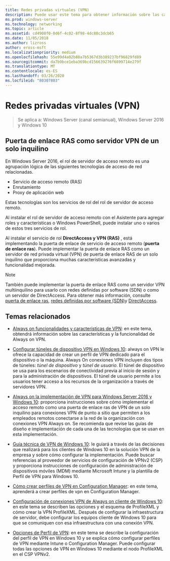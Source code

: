 ```yaml
---
title: Redes privadas virtuales (VPN)
description: Puede usar este tema para obtener información sobre las características y la funcionalidad de VPN de Windows Server 2016 y Windows 10.
ms.prod: windows-server
ms.technology: networking
ms.topic: article
ms.assetid: cd4908f0-0d6f-4c02-8f98-4dc88c3dcb65
ms.date: 11/05/2018
ms.author: lizross
author: eross-msft
ms.localizationpriority: medium
ms.openlocfilehash: 55e99d4a02b88a7b5367d3b389237bf96829fd89
ms.sourcegitcommit: da7b9bce1eba369bcd156639276f6899714e279f
ms.translationtype: MT
ms.contentlocale: es-ES
ms.lasthandoff: 03/26/2020
ms.locfileid: "80307803"
---
```

# <a name="virtual-private-networking-vpn"></a>Redes privadas virtuales (VPN)

>Se aplica a: Windows Server (canal semianual), Windows Server 2016 y Windows 10

## <a name="ras-gateway-as-a-single-tenant-vpn-server"></a>Puerta de enlace RAS como servidor VPN de un solo inquilino

En Windows Server 2016, el rol de servidor de acceso remoto es una agrupación lógica de las siguientes tecnologías de acceso de red relacionadas.

- Servicio de acceso remoto (RAS)
- Enrutamiento
- Proxy de aplicación web

Estas tecnologías son los servicios de rol del rol de servidor de acceso remoto.

Al instalar el rol de servidor de acceso remoto con el Asistente para agregar roles y características o Windows PowerShell, puede instalar uno o varios de estos tres servicios de rol.

Al instalar el servicio de rol **DirectAccess y VPN (RAS)** , está implementando la puerta de enlace de servicio de acceso remoto (**puerta de enlace ras**). Puede implementar la puerta de enlace RAS como un servidor de red privada virtual (VPN) de puerta de enlace RAS de un solo inquilino que proporciona muchas características avanzadas y funcionalidad mejorada.

>[!NOTE]
>También puede implementar la puerta de enlace RAS como un servidor VPN multiinquilino para usarlo con redes definidas por software (SDN) o como un servidor de DirectAccess. Para obtener más información, consulte [puerta de enlace ras](https://docs.microsoft.com/windows-server/remote/remote-access/ras-gateway/ras-gateway), [redes definidas por software (SDN)](https://docs.microsoft.com/windows-server/networking/sdn/software-defined-networking)y [DirectAccess](https://docs.microsoft.com/windows-server/remote/remote-access/directaccess/directaccess).

## <a name="related-topics"></a>Temas relacionados
- [Always on funcionalidades y características de VPN](vpn-map-da.md): en este tema, obtendrá información sobre las características y la funcionalidad de Always on VPN. 

- [Configurar túneles de dispositivo VPN en Windows 10](vpn-device-tunnel-config.md): always on VPN le ofrece la capacidad de crear un perfil de VPN dedicado para el dispositivo o la máquina. Always On conexiones VPN incluyen dos tipos de túneles: _túnel de dispositivo_ y _túnel de usuario_. El túnel de dispositivo se usa para los escenarios de conectividad previa al inicio de sesión y para la administración de dispositivos. El túnel de usuario permite a los usuarios tener acceso a los recursos de la organización a través de servidores VPN.

- [Always on la implementación de VPN para Windows Server 2016 y Windows 10](always-on-vpn/deploy/always-on-vpn-deploy.md): proporciona instrucciones sobre cómo implementar el acceso remoto como una puerta de enlace ras de VPN de un solo inquilino para conexiones VPN de punto a sitio que permiten a los empleados remotos conectarse a la red de la organización con conexiones VPN Always on. Se recomienda que revise las guías de diseño e implementación de cada una de las tecnologías que se usan en esta implementación.

- [Guía técnica de VPN de Windows 10](https://docs.microsoft.com/windows/access-protection/vpn/vpn-guide): le guiará a través de las decisiones que realizará para los clientes de Windows 10 en la solución VPN de la empresa y sobre cómo configurar la implementación. Puede buscar referencias al proveedor de servicios de configuración de VPNv2 (CSP) y proporciona instrucciones de configuración de administración de dispositivos móviles (MDM) mediante Microsoft Intune y la plantilla de Perfil de VPN para Windows 10.

- [Cómo crear perfiles de VPN en Configuration Manager](https://docs.microsoft.com/configmgr/protect/deploy-use/create-vpn-profiles): en este tema, aprenderá a crear perfiles de vpn en Configuration Manager.

- [Configuración de conexiones VPN de Always on cliente de Windows 10](https://docs.microsoft.com/windows-server/remote/remote-access/vpn/always-on-vpn/deploy/vpn-deploy-client-vpn-connections): en este tema se describen las opciones y el esquema de ProfileXML y cómo crear la VPN ProfileXML. Después de configurar la infraestructura de servidor, debe configurar los equipos cliente de Windows 10 para que se comuniquen con esa infraestructura con una conexión VPN.

- [Opciones de Perfil de VPN](https://docs.microsoft.com/windows/access-protection/vpn/vpn-profile-options): en este tema se describe la configuración del perfil de VPN en Windows 10 y se explica cómo configurar perfiles de VPN mediante Intune o Configuration Manager. Puede configurar todas las opciones de VPN en Windows 10 mediante el nodo ProfileXML en el CSP VPNv2.
